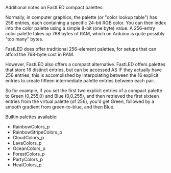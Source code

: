 Additional notes on FastLED compact palettes:

Normally, in computer graphics, the palette (or "color lookup table")
has 256 entries, each containing a specific 24-bit RGB color.  You can then
index into the color palette using a simple 8-bit (one byte) value.
A 256-entry color palette takes up 768 bytes of RAM, which on Arduino
is quite possibly "too many" bytes.

FastLED does offer traditional 256-element palettes, for setups that
can afford the 768-byte cost in RAM.

However, FastLED also offers a compact alternative.  FastLED offers
palettes that store 16 distinct entries, but can be accessed AS IF
they actually have 256 entries; this is accomplished by interpolating
between the 16 explicit entries to create fifteen intermediate palette
entries between each pair.

So for example, if you set the first two explicit entries of a compact
palette to Green (0,255,0) and Blue (0,0,255), and then retrieved
the first sixteen entries from the virtual palette (of 256), you'd get
Green, followed by a smooth gradient from green-to-blue, and then Blue.

Builtin palettes available:
- RainbowColors_p
- RainbowStripeColors_p
- CloudColors_p
- LavaColors_p
- OceanColors_p
- ForestColors_p
- PartyColors_p
- HeatColors_p
